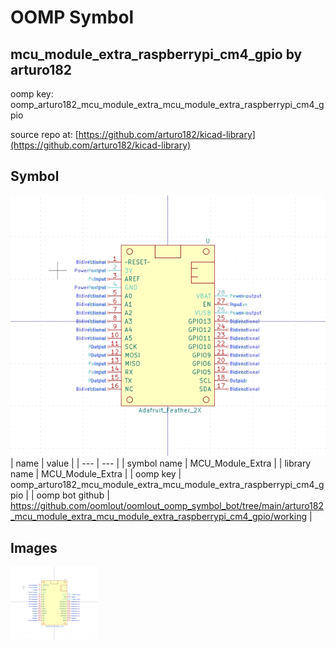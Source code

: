 # OOMP Symbol  
## mcu_module_extra_raspberrypi_cm4_gpio  by arturo182  
  
oomp key: oomp_arturo182_mcu_module_extra_mcu_module_extra_raspberrypi_cm4_gpio  
  
source repo at: [https://github.com/arturo182/kicad-library](https://github.com/arturo182/kicad-library)  
## Symbol  
  
[![working.png](working_600.png)](working.png)  
| name | value | 
| --- | --- | 
| symbol name | MCU_Module_Extra | 
| library name | MCU_Module_Extra | 
| oomp key | oomp_arturo182_mcu_module_extra_mcu_module_extra_raspberrypi_cm4_gpio | 
| oomp bot github | https://github.com/oomlout/oomlout_oomp_symbol_bot/tree/main/arturo182_mcu_module_extra_mcu_module_extra_raspberrypi_cm4_gpio/working | 
## Images  
  
[![working.png](working_140.png)](working.png)  
